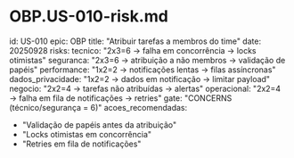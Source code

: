 # OBP.US-010-risk.md
id: US-010
epic: OBP
title: "Atribuir tarefas a membros do time"
date: 20250928
risks:
  tecnico: "2x3=6 → falha em concorrência → locks otimistas"
  seguranca: "2x3=6 → atribuição a não membros → validação de papéis"
  performance: "1x2=2 → notificações lentas → filas assíncronas"
  dados_privacidade: "1x2=2 → dados em notificação → limitar payload"
  negocio: "2x2=4 → tarefas não atribuídas → alertas"
  operacional: "2x2=4 → falha em fila de notificações → retries"
gate: "CONCERNS (técnico/segurança = 6)"
acoes_recomendadas:
  - "Validação de papéis antes da atribuição"
  - "Locks otimistas em concorrência"
  - "Retries em fila de notificações"
